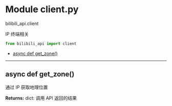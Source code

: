 # Module client.py


bilibili_api.client

IP 终端相关


``` python
from bilibili_api import client
```

- [async def get\_zone()](#async-def-get\_zone)

---

## async def get_zone()

通过 IP 获取地理位置



**Returns:** dict: 调用 API 返回的结果





